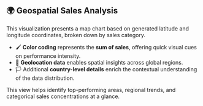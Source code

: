 ## 🌍 Geospatial Sales Analysis

This visualization presents a map chart based on generated latitude and longitude coordinates, broken down by sales category.  
- 🖌️ **Color coding** represents the **sum of sales**, offering quick visual cues on performance intensity.  
- 📍 **Geolocation data** enables spatial insights across global regions.  
- 🏳️ Additional **country-level details** enrich the contextual understanding of the data distribution.  

This view helps identify top-performing areas, regional trends, and categorical sales concentrations at a glance.
